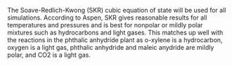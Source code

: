 The Soave-Redlich-Kwong (SKR) cubic equation of state will be used for all simulations.
According to Aspen, SKR gives reasonable results for all temperatures and pressures and 
is best for nonpolar or mildly polar mixtures such as hydrocarbons and light gases. 
This matches up well with the reactions in the phthalic anhydride plant as o-xylene is a 
hydrocarbon, oxygen is a light gas, phthalic anhydride and maleic anydride are mildly polar, 
and CO2 is a light gas.
